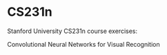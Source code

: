 # CS231n

Stanford University CS231n course exercises: 

Convolutional Neural Networks for Visual Recognition
